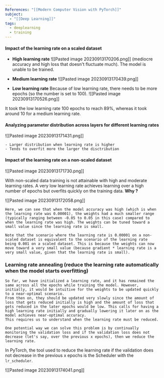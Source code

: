 ```yaml
---
References: "[[Modern Computer Vision with PyTorch]]"
subject:
  - "[[Deep Learning]]"
tags:
  - deeplearning
  - training
---
```

#### Impact of the learning rate on a scaled dataset

- **High learning rate**
![[Pasted image 20230913170206.png]]
(mediocre accuracy and high loss that doesn't fluctuate much). The model is unable to be trained.

- **Medium learning rate**
![[Pasted image 20230913170439.png]]

- **Low learning rate**
Because of low learning rate, there needs to be more epochs (so the number is set to 100).
![[Pasted image 20230913170526.png]]

It took the low learning rate 100 epochs to reach 89%, whereas it took around 10 for a medium learning rate.

#### Analyzing parameter distribution across layers for different learning rates

![[Pasted image 20230913171431.png]]

	- Larger distribution when learning rate is higher
	- Tends to overfit more the larger the disctribution

#### Impact of the learning rate on a non-scaled dataset
![[Pasted image 20230913171730.png]]

With non-scaled data training is not attainable with high and moderate learning rates. A very low learning rate achieves learning over a high number of epochs but overfits quickly on the training data. **Why ?**

![[Pasted image 20230913172058.png]]

```
Here, we can see that when the model accuracy was high (which is when the learning rate was 0.00001), the weights had a much smaller range (typically ranging between -0.05 to 0.05 in this case) compared to when the learning rate was high. The weights can be tuned toward a small value since the learning rate is small. 

Note that the scenario where the learning rate is 0.00001 on a non-scaled dataset is equivalent to the scenario of the learning rate being 0.001 on a scaled dataset. This is because the weights can now move toward a very small value (because gradient * learning rate is a very small value, given that the learning rate is small).
```

### Learning rate annealing (reduce the learning rate automatically when the model starts overfitting)

```
So far, we have initialized a learning rate, and it has remained the same across all the epochs while training the model. However, initially, it would be intuitive for the weights to be updated quickly to a near-optimal scenario. 
From then on, they should be updated very slowly since the amount of loss that gets reduced initially is high and the amount of loss that gets reduced in the later epochs would be low. This calls for having a high learning rate initially and gradually lowering it later on as the model achieves near-optimal accuracy. 
This requires us to understand when the learning rate must be reduced. 

One potential way we can solve this problem is by continually monitoring the validation loss and if the validation loss does not decrease (let's say, over the previous x epochs), then we reduce the learning rate.
```

In PyTorch, the tool used to reduce the learning rate if the validation does not decrease in the previous x epochs is the Scheduler with the `lr_scheduler`.

![[Pasted image 20230913174041.png]]